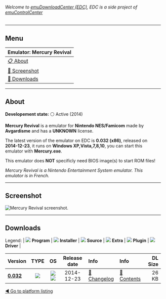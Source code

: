 ###### Welcome to [emuDownloadCenter (EDC)](https://github.com/PhoenixInteractiveNL/emuDownloadCenter/wiki/), EDC is a side project of [emuControlCenter](https://github.com/PhoenixInteractiveNL/emuControlCenter/wiki/)
***
## Menu
| **Emulator: Mercury Revival** |
|:---------|
| [:clipboard: About](#about) |
| [:sunrise: Screenshot](#screenshot) |
| [:floppy_disk: Downloads](#downloads) |
***
## About
**Developement state:** :white_circle: Active (2014)

**Mercury Revival** is a emulator for **Nintendo NES/Famicom** made by **Avgardisme** and has a **UNKNOWN** license.

The latest version of the emulator on EDC is **0.032 (x86)**, released on **2014-12-23**, it runs on **Windows XP,Vista,7,8,10**, you can start this emulator with **Mercury.exe**.

This emulator does **NOT** specificly need BIOS image(s) to start ROM files!

_Mercury Revival is a Nintendo Entertainment System emulator. This emulator is in French._
***
## Screenshot
![](https://raw.githubusercontent.com/PhoenixInteractiveNL/emuDownloadCenter/master/hooks/mercury/emulator_screen_01.jpg "Mercury Revival screenshot.")
***
## Downloads
Legend:
| ![](https://raw.githubusercontent.com/wiki/PhoenixInteractiveNL/emuDownloadCenter/images_misc/icon_program_24.png) **Program** | 
![](https://raw.githubusercontent.com/wiki/PhoenixInteractiveNL/emuDownloadCenter/images_misc/icon_installer_24.png) **Installer** | 
![](https://raw.githubusercontent.com/wiki/PhoenixInteractiveNL/emuDownloadCenter/images_misc/icon_source_code_24.png) **Source** | 
![](https://raw.githubusercontent.com/wiki/PhoenixInteractiveNL/emuDownloadCenter/images_misc/icon_extra_24.png) **Extra** | 
![](https://raw.githubusercontent.com/wiki/PhoenixInteractiveNL/emuDownloadCenter/images_misc/icon_plugin_24.png) **Plugin** | 
![](https://raw.githubusercontent.com/wiki/PhoenixInteractiveNL/emuDownloadCenter/images_misc/icon_driver_24.png) **Driver** | 


| Version  | TYPE | OS | Release date  | Info       | Info       | DL Size    |
|:---------|:----:|:--:|:-------------:|:-----------|:-----------|-----------:|
| [**0.032**](https://github.com/PhoenixInteractiveNL/edc-repo0004/raw/master/mercury/0.032.7z) | ![](https://raw.githubusercontent.com/wiki/PhoenixInteractiveNL/emuDownloadCenter/images_misc/icon_program_24.png) | ![](https://raw.githubusercontent.com/wiki/PhoenixInteractiveNL/emuDownloadCenter/images_misc/logo_windows_24.png)![](https://raw.githubusercontent.com/wiki/PhoenixInteractiveNL/emuDownloadCenter/images_misc/icon_32-bit_24.png) | 2014-12-23 | [:page_facing_up: Changelog](https://github.com/PhoenixInteractiveNL/edc-repo0004/blob/master/mercury/0.032_changelog.txt) | [:mag_right: Contents](https://github.com/PhoenixInteractiveNL/edc-repo0004/blob/master/mercury/0.032_contents.txt) | 26 KB |

[:arrow_backward: Go to platform listing](https://github.com/PhoenixInteractiveNL/emuDownloadCenter/wiki/EDC-Platform-List)
